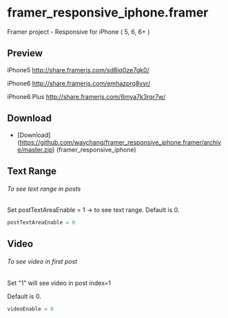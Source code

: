 # framer_responsive_iphone.framer
Framer project - Responsive for iPhone ( 5, 6, 6+ )

## Preview
iPhone5
http://share.framerjs.com/sd8iq0ze7qk0/

iPhone6
http://share.framerjs.com/emhazprq8vyr/

iPhone6 Plus 
http://share.framerjs.com/6mya7k3rqr7w/

## Download

- [Download] (https://github.com/waychang/framer_responsive_iphone.framer/archive/master.zip) (framer_responsive_iphone)

## Text Range
###### To see text range in posts
Set postTextAreaEnable = 1 -> to see text range.
Default is 0.
```javascript
postTextAreaEnable = 0
```

## Video
###### To see video in first post
Set "1" will see video in post index=1

Default is 0.
```javascript
videoEnable = 0
```

